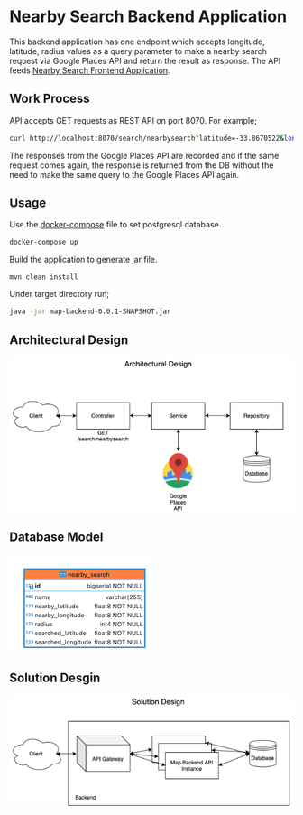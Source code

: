 # Nearby Search Backend Application

This backend application has one endpoint which accepts longitude, latitude, radius values as a query parameter to make a nearby
search request via Google Places API and return the result as response. The API feeds [Nearby Search Frontend Application](https://github.com/meteergin/map-frontend/blob/master/README.md).

## Work Process

API accepts GET requests as REST API on port 8070. For example;
```bash
curl http://localhost:8070/search/nearbysearch?latitude=-33.8670522&longitude=151.1957362&radius=200
```
The responses from the Google Places API are recorded and if the same request comes again, the response is returned from the DB without the need to make the same query to the Google Places API again.


## Usage

Use the [docker-compose](https://github.com/meteergin/map-backend/blob/master/docker/docker-compose.yml) file to set postgresql database.

```bash
docker-compose up
```

Build the application to generate jar file.

```maven
mvn clean install
```

Under target directory run;

```bash
java -jar map-backend-0.0.1-SNAPSHOT.jar
```

## Architectural Design
![alt text](img/architectural_design.png)

## Database Model
![alt text](img/db_model.png)

## Solution Desgin
![alt text](img/solution_design.png)
